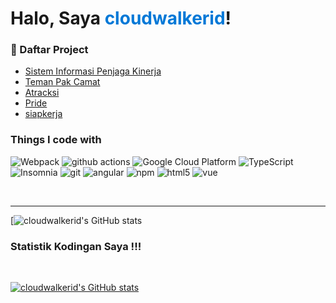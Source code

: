 # Halo, Saya <span style="color:#0078d7">cloudwalkerid</span>!

### 📕 Daftar Project

- [Sistem Informasi Penjaga Kinerja](http://bpsprovsulbar.id/siakip2/)
- [Teman Pak Camat](https://webapps.bps.go.id/mamujukab)
- [Atracksi](https://bpsprovsulbar.id/atracksi/)
- [Pride](https://bpsprovsulbar.id/76Dashboard)
- [siapkerja](https://webapps.bps.go.id/mamasakab/siapkerja)

<h3>Things I code with</h3>
<p>
  <img alt="Webpack" src="https://img.shields.io/badge/-Webpack-8DD6F9?style=flat-square&logo=webpack&logoColor=white" /> 
  <img alt="github actions" src="https://img.shields.io/badge/-Github_Actions-2088FF?style=flat-square&logo=github-actions&logoColor=white" />
  <img alt="Google Cloud Platform" src="https://img.shields.io/badge/-Google_Cloud_Platform-1a73e8?style=flat-square&logo=google-cloud&logoColor=white" />
  <img alt="TypeScript" src="https://img.shields.io/badge/-TypeScript-007ACC?style=flat-square&logo=typescript&logoColor=white" />
  <img alt="Insomnia" src="https://img.shields.io/badge/-Insomnia-5849BE?style=flat-square&logo=insomnia&logoColor=white" />
  <img alt="git" src="https://img.shields.io/badge/-Git-F05032?style=flat-square&logo=git&logoColor=white" />
  <img alt="angular" src="https://img.shields.io/badge/-Angular-DD0031?style=flat-square&logo=angular&logoColor=white" />
  <img alt="npm" src="https://img.shields.io/badge/-NPM-CB3837?style=flat-square&logo=npm&logoColor=white" />
  <img alt="html5" src="https://img.shields.io/badge/-HTML5-E34F26?style=flat-square&logo=html5&logoColor=white" />
  <img alt="vue" src="https://img.shields.io/badge/Vue.js-35495E?style=for-the-badge&logo=vuedotjs&logoColor=4FC08D" />
</p>
<br/>

---

[![cloudwalkerid's GitHub stats](https://github-readme-stats.vercel.app/api?username=cloudwalkerid&theme=blue-green)

### Statistik Kodingan Saya !!!
<br />

[![cloudwalkerid's GitHub stats](https://github-readme-stats.vercel.app/api?username=cloudwalkerid)](https://github.com/cloudwalkerid/github-readme-stats)
